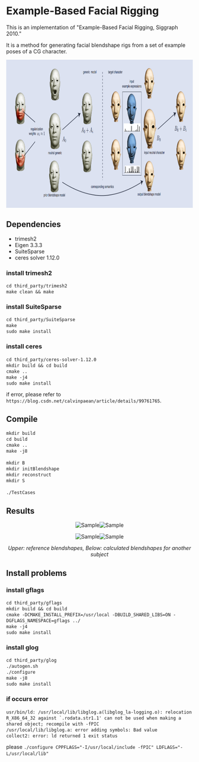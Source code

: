 # Example-Based Facial Rigging
This is an implementation of "Example-Based Facial Rigging, Siggraph 2010."

It is a method for generating facial blendshape rigs from a set of example poses of a CG character.

<p align="center">
<img src="imgs/pipeline.png" alt="Sample"  width="850" height="400">

## Dependencies
* trimesh2
* Eigen 3.3.3
* SuiteSparse
* ceres solver 1.12.0

### install trimesh2
```
cd third_party/trimesh2
make clean && make
```

### install SuiteSparse
```
cd third_party/SuiteSparse
make
sudo make install
```

### install ceres
```
cd third_party/ceres-solver-1.12.0
mkdir build && cd build
cmake ..
make -j4
sudo make install
```
if error, please refer to `https://blog.csdn.net/calvinpaean/article/details/99761765`.


## Compile
```
mkdir build
cd build
cmake ..
make -j8

mkdir B
mkdir initBlendshape
mkdir reconstruct
mkdir S

./TestCases
```

## Results
<p align="center">
<img src="imgs/ref0.png" alt="Sample"  width="200" height="200"><img src="imgs/ref1.png" alt="Sample"  width="200" height="200">
<p align="center">
<img src="imgs/dst0.png" alt="Sample"  width="200" height="200"><img src="imgs/dst1.png" alt="Sample"  width="200" height="200">
<p align="center">
<em>Upper: reference blendshapes, Below: calculated blendshapes for another subject</em>

## Install problems

### install gflags
```
cd third_party/gflags
mkdir build && cd build
cmake -DCMAKE_INSTALL_PREFIX=/usr/local -DBUILD_SHARED_LIBS=ON -DGFLAGS_NAMESPACE=gflags ../ 
make -j4
sudo make install
```

### install glog
```
cd third_party/glog
./autogen.sh
./configure
make -j8
sudo make install
```

### if occurs error
```
usr/bin/ld: /usr/local/lib/libglog.a(libglog_la-logging.o): relocation R_X86_64_32 against `.rodata.str1.1' can not be used when making a shared object; recompile with -fPIC
/usr/local/lib/libglog.a: error adding symbols: Bad value
collect2: error: ld returned 1 exit status
```

please `./configure CPPFLAGS="-I/usr/local/include -fPIC" LDFLAGS="-L/usr/local/lib"`
